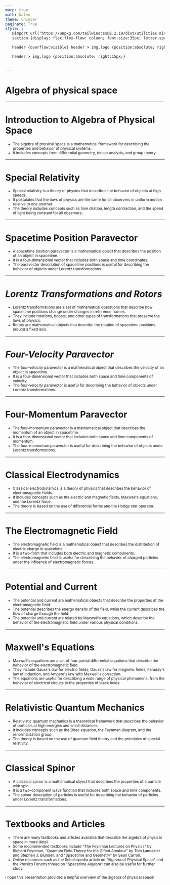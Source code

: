 ```yaml
---
marp: true
math: katex
theme: uncover
paginate: True
style: |
   @import url('https://unpkg.com/tailwindcss@2.2.19/dist/utilities.min.css');
   section {display: flex;flex-flow: column; font-size:35px; letter-spacing:1.4px;}

   header {overflow:visible} header > img.logo {position:absolute; right:15px;}

   header > img.logo {position:absolute; right:15px;}


---
```

<!-- backgroundColor: white -->
<!-- _class: lead -->

 # Algebra of physical space

---
<style scoped>p,li {font-size:0.92em}</style>

 # Introduction to Algebra of Physical Space

- The algebra of physical space is a mathematical framework for describing the properties and behavior of physical systems.
- It includes concepts from differential geometry, tensor analysis, and group theory.

---
<style scoped>p,li {font-size:0.88em}</style>

 # Special Relativity
- Special relativity is a theory of physics that describes the behavior of objects at high speeds.
- It postulates that the laws of physics are the same for all observers in uniform motion relative to one another.
- The theory includes concepts such as time dilation, length contraction, and the speed of light being constant for all observers.


---
<style scoped>p,li {font-size:0.88em}</style>

 # Spacetime Position Paravector

- A spacetime position paravector is a mathematical object that describes the position of an object in spacetime.
- It is a four-dimensional vector that includes both space and time coordinates.
- The paravector description of spacetime positions is useful for describing the behavior of objects under Lorentz transformations.

---
<style scoped>p,li {font-size:0.88em}</style>

 # _Lorentz Transformations and Rotors_

- Lorentz transformations are a set of mathematical operations that describe how spacetime positions change under changes in reference frames.
- They include rotations, boosts, and other types of transformations that preserve the laws of physics.
- Rotors are mathematical objects that describe the rotation of spacetime positions around a fixed axis.

---
<style scoped>p,li {font-size:0.88em}</style>

 # _Four-Velocity Paravector_

- The four-velocity paravector is a mathematical object that describes the velocity of an object in spacetime.
- It is a four-dimensional vector that includes both space and time components of velocity.
- The four-velocity paravector is useful for describing the behavior of objects under Lorentz transformations.

---
<style scoped>p,li {font-size:0.88em}</style>

 # Four-Momentum Paravector

- The four-momentum paravector is a mathematical object that describes the momentum of an object in spacetime.
- It is a four-dimensional vector that includes both space and time components of momentum.
- The four-momentum paravector is useful for describing the behavior of objects under Lorentz transformations.

---
<style scoped>p,li {font-size:0.88em}</style>

 # Classical Electrodynamics
- Classical electrodynamics is a theory of physics that describes the behavior of electromagnetic fields.
- It includes concepts such as the electric and magnetic fields, Maxwell's equations, and the Lorentz force.
- The theory is based on the use of differential forms and the Hodge star operator.


---
<style scoped>p,li {font-size:0.88em}</style>

 # The Electromagnetic Field

- The electromagnetic field is a mathematical object that describes the distribution of electric charge in spacetime.
- It is a two-form that includes both electric and magnetic components.
- The electromagnetic field is useful for describing the behavior of charged particles under the influence of electromagnetic forces.

---
<style scoped>p,li {font-size:0.88em}</style>

 # Potential and Current

- The potential and current are mathematical objects that describe the properties of the electromagnetic field.
- The potential describes the energy density of the field, while the current describes the flow of charge through the field.
- The potential and current are related by Maxwell's equations, which describe the behavior of the electromagnetic field under various physical conditions.

---
<style scoped>p,li {font-size:0.88em}</style>

 # Maxwell's Equations

- Maxwell's equations are a set of four partial differential equations that describe the behavior of the electromagnetic field.
- They include Gauss's law for electric fields, Gauss's law for magnetic fields, Faraday's law of induction, and Ampere's law with Maxwell's correction.
- The equations are useful for describing a wide range of physical phenomena, from the behavior of electrical circuits to the properties of black holes.

---
<style scoped>p,li {font-size:0.88em}</style>

 # **Relativistic Quantum Mechanics**

- Relativistic quantum mechanics is a theoretical framework that describes the behavior of particles at high energies and small distances.
- It includes concepts such as the Dirac equation, the Feynman diagram, and the renormalization group.
- The theory is based on the use of quantum field theory and the principles of special relativity.

---
<style scoped>p,li {font-size:0.88em}</style>

 # Classical Spinor
- A classical spinor is a mathematical object that describes the properties of a particle with spin.
- It is a two-component wave function that includes both space and time components.
- The spinor description of particles is useful for describing the behavior of particles under Lorentz transformations.


---
<style scoped>p,li {font-size:0.84em}</style>

 # Textbooks and Articles
- There are many textbooks and articles available that describe the algebra of physical space in more detail.
- Some recommended textbooks include "The Feynman Lectures on Physics" by Richard Feynman, "Quantum Field Theory for the Gifted Amateur" by Tom Lancaster and Stephen J. Blundell, and "Spacetime and Geometry" by Sean Carroll.
- Online resources such as the Scholarpedia article on "Algebra of Physical Space" and the Physics Forums thread on "Spacetime Algebra" can also be useful for further study.

I hope this presentation provides a helpful overview of the algebra of physical space!
